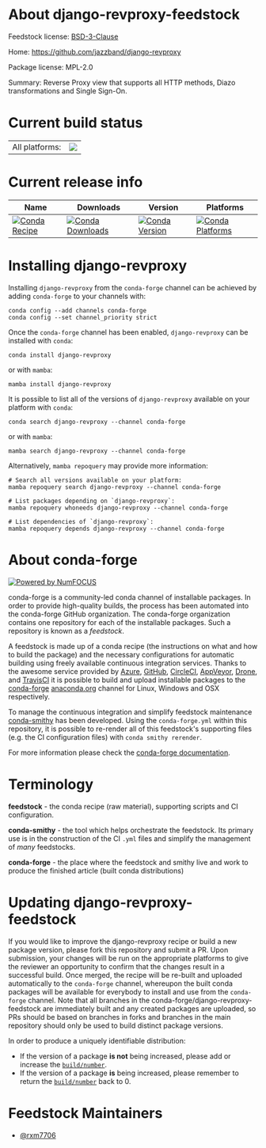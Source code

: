 About django-revproxy-feedstock
===============================

Feedstock license: [BSD-3-Clause](https://github.com/conda-forge/django-revproxy-feedstock/blob/main/LICENSE.txt)

Home: https://github.com/jazzband/django-revproxy

Package license: MPL-2.0

Summary: Reverse Proxy view that supports all HTTP methods, Diazo transformations and Single Sign-On.

Current build status
====================


<table><tr><td>All platforms:</td>
    <td>
      <a href="https://dev.azure.com/conda-forge/feedstock-builds/_build/latest?definitionId=20471&branchName=main">
        <img src="https://dev.azure.com/conda-forge/feedstock-builds/_apis/build/status/django-revproxy-feedstock?branchName=main">
      </a>
    </td>
  </tr>
</table>

Current release info
====================

| Name | Downloads | Version | Platforms |
| --- | --- | --- | --- |
| [![Conda Recipe](https://img.shields.io/badge/recipe-django--revproxy-green.svg)](https://anaconda.org/conda-forge/django-revproxy) | [![Conda Downloads](https://img.shields.io/conda/dn/conda-forge/django-revproxy.svg)](https://anaconda.org/conda-forge/django-revproxy) | [![Conda Version](https://img.shields.io/conda/vn/conda-forge/django-revproxy.svg)](https://anaconda.org/conda-forge/django-revproxy) | [![Conda Platforms](https://img.shields.io/conda/pn/conda-forge/django-revproxy.svg)](https://anaconda.org/conda-forge/django-revproxy) |

Installing django-revproxy
==========================

Installing `django-revproxy` from the `conda-forge` channel can be achieved by adding `conda-forge` to your channels with:

```
conda config --add channels conda-forge
conda config --set channel_priority strict
```

Once the `conda-forge` channel has been enabled, `django-revproxy` can be installed with `conda`:

```
conda install django-revproxy
```

or with `mamba`:

```
mamba install django-revproxy
```

It is possible to list all of the versions of `django-revproxy` available on your platform with `conda`:

```
conda search django-revproxy --channel conda-forge
```

or with `mamba`:

```
mamba search django-revproxy --channel conda-forge
```

Alternatively, `mamba repoquery` may provide more information:

```
# Search all versions available on your platform:
mamba repoquery search django-revproxy --channel conda-forge

# List packages depending on `django-revproxy`:
mamba repoquery whoneeds django-revproxy --channel conda-forge

# List dependencies of `django-revproxy`:
mamba repoquery depends django-revproxy --channel conda-forge
```


About conda-forge
=================

[![Powered by
NumFOCUS](https://img.shields.io/badge/powered%20by-NumFOCUS-orange.svg?style=flat&colorA=E1523D&colorB=007D8A)](https://numfocus.org)

conda-forge is a community-led conda channel of installable packages.
In order to provide high-quality builds, the process has been automated into the
conda-forge GitHub organization. The conda-forge organization contains one repository
for each of the installable packages. Such a repository is known as a *feedstock*.

A feedstock is made up of a conda recipe (the instructions on what and how to build
the package) and the necessary configurations for automatic building using freely
available continuous integration services. Thanks to the awesome service provided by
[Azure](https://azure.microsoft.com/en-us/services/devops/), [GitHub](https://github.com/),
[CircleCI](https://circleci.com/), [AppVeyor](https://www.appveyor.com/),
[Drone](https://cloud.drone.io/welcome), and [TravisCI](https://travis-ci.com/)
it is possible to build and upload installable packages to the
[conda-forge](https://anaconda.org/conda-forge) [anaconda.org](https://anaconda.org/)
channel for Linux, Windows and OSX respectively.

To manage the continuous integration and simplify feedstock maintenance
[conda-smithy](https://github.com/conda-forge/conda-smithy) has been developed.
Using the ``conda-forge.yml`` within this repository, it is possible to re-render all of
this feedstock's supporting files (e.g. the CI configuration files) with ``conda smithy rerender``.

For more information please check the [conda-forge documentation](https://conda-forge.org/docs/).

Terminology
===========

**feedstock** - the conda recipe (raw material), supporting scripts and CI configuration.

**conda-smithy** - the tool which helps orchestrate the feedstock.
                   Its primary use is in the construction of the CI ``.yml`` files
                   and simplify the management of *many* feedstocks.

**conda-forge** - the place where the feedstock and smithy live and work to
                  produce the finished article (built conda distributions)


Updating django-revproxy-feedstock
==================================

If you would like to improve the django-revproxy recipe or build a new
package version, please fork this repository and submit a PR. Upon submission,
your changes will be run on the appropriate platforms to give the reviewer an
opportunity to confirm that the changes result in a successful build. Once
merged, the recipe will be re-built and uploaded automatically to the
`conda-forge` channel, whereupon the built conda packages will be available for
everybody to install and use from the `conda-forge` channel.
Note that all branches in the conda-forge/django-revproxy-feedstock are
immediately built and any created packages are uploaded, so PRs should be based
on branches in forks and branches in the main repository should only be used to
build distinct package versions.

In order to produce a uniquely identifiable distribution:
 * If the version of a package **is not** being increased, please add or increase
   the [``build/number``](https://docs.conda.io/projects/conda-build/en/latest/resources/define-metadata.html#build-number-and-string).
 * If the version of a package **is** being increased, please remember to return
   the [``build/number``](https://docs.conda.io/projects/conda-build/en/latest/resources/define-metadata.html#build-number-and-string)
   back to 0.

Feedstock Maintainers
=====================

* [@rxm7706](https://github.com/rxm7706/)


